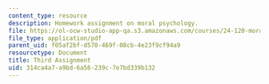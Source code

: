 ```yaml
---
content_type: resource
description: Homework assignment on moral psychology.
file: https://ol-ocw-studio-app-qa.s3.amazonaws.com/courses/24-120-moral-psychology-spring-2009/314ca4a7a9bd6a56239c7e7bd339b132_MIT24_120s09_assn03.pdf
file_type: application/pdf
parent_uid: f05af2bf-d570-469f-08cb-4e23f9cf94a9
resourcetype: Document
title: Third Assignment
uid: 314ca4a7-a9bd-6a56-239c-7e7bd339b132
---
```

